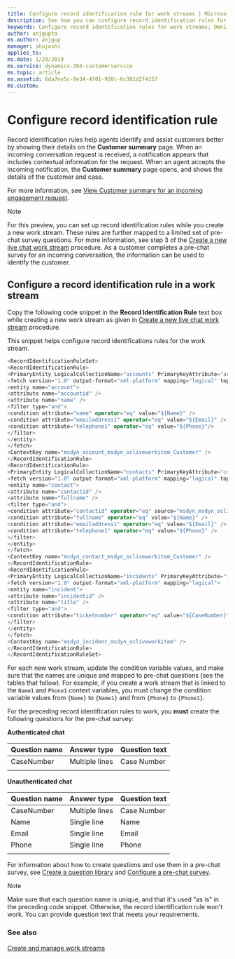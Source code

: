 ```yaml
---
title: Configure record identification rule for work streams | MicrosoftDocs
description: See how you can configure record identification rules for work streams in the Omni-channel Engagement Hub
keywords: Configure record identification rules for work streams; Omni-channel Engagement Hub
author: anjgupta
ms.author: anjgup
manager: shujoshi
applies_to: 
ms.date: 1/29/2019
ms.service: dynamics-365-customerservice
ms.topic: article
ms.assetid: 6da7ee5c-9e34-4f01-920c-6c381d2f4157
ms.custom: 
---
```


# Configure record identification rule

Record identification rules help agents identify and assist customers better by showing their details on the **Customer summary** page. When an incoming conversation request is received, a notification appears that includes contextual information for the request. When an agent accepts the incoming notification, the **Customer summary** page opens, and shows the details of the customer and case. 

For more information, see [View Customer summary for an incoming engagement request](../agent/agent-csh/csh-view-customer-360-incoming-conversation-request.md).

> [!NOTE]
> For this preview, you can set up record identification rules while you create a new work stream. These rules are further mapped to a limited set of pre-chat survey questions. For more information, see step 3 of the [Create a new live chat work stream](work-streams.md#create-a-new-live-chat-work-stream) procedure. As a customer completes a pre-chat survey for an incoming conversation, the information can be used to identify the customer. 

## Configure a record identification rule in a work stream

Copy the following code snippet in the **Record Identification Rule** text box while creating a new work stream as given in [Create a new live chat work stream](work-streams.md#create-a-new-live-chat-work-stream) procedure. 

This snippet helps configure record identifications rules for the work stream.

```csharp
<RecordIdentificationRuleSet>
<RecordIdentificationRule>
<PrimaryEntity LogicalCollectionName="accounts" PrimaryKeyAttribute="accountid" PrimaryNameAttribute="name" />
<fetch version="1.0" output-format="xml-platform" mapping="logical" top="2">
<entity name="account">
<attribute name="accountid" />
<attribute name="name" />
<filter type="and">
<condition attribute="name" operator="eq" value="${Name}" />
<condition attribute="emailaddress1" operator="eq" value="${Email}" />
<condition attribute="telephone1" operator="eq" value="${Phone}"/>
</filter>
</entity>
</fetch>
<ContextKey name="msdyn_account_msdyn_ocliveworkitem_Customer" />
</RecordIdentificationRule>
<RecordIdentificationRule>
<PrimaryEntity LogicalCollectionName="contacts" PrimaryKeyAttribute="contactid" PrimaryNameAttribute="fullname" />
<fetch version="1.0" output-format="xml-platform" mapping="logical" top="2">
<entity name="contact">
<attribute name="contactid" />
<attribute name="fullname" />
<filter type="and">
<condition attribute="contactid" operator="eq" source="msdyn_msdyn_ocliveworkitem_msdyn_livechatengagementctx_liveworkitemid" value="${msdyn_portalcontactid}" /> 
<condition attribute="fullname" operator="eq" value="${Name}" />
<condition attribute="emailaddress1" operator="eq" value="${Email}" />
<condition attribute="telephone1" operator="eq" value="${Phone}" />
</filter>
</entity>
</fetch>
<ContextKey name="msdyn_contact_msdyn_ocliveworkitem_Customer" />
</RecordIdentificationRule>
<RecordIdentificationRule>
<PrimaryEntity LogicalCollectionName="incidents" PrimaryKeyAttribute="incidentid" PrimaryNameAttribute="title" />
<fetch version="1.0" output-format="xml-platform" mapping="logical">
<entity name="incident">
<attribute name="incidentid" />
<attribute name="title" />
<filter type="and">
<condition attribute="ticketnumber" operator="eq" value="${CaseNumber}" />
</filter>
</entity>
</fetch>
<ContextKey name="msdyn_incident_msdyn_ocliveworkitem" />
</RecordIdentificationRule> 
</RecordIdentificationRuleSet>
```   

For each new work stream, update the condition variable values, and make sure that the names are unique and mapped to pre-chat questions (see the tables that follow). For example, if you create a work stream that is linked to the `Name1` and `Phone1` context variables, you must change the condition variable values from `{Name}` to `{Name1}` and from `{Phone}` to `{Phone1}`. 
             
For the preceding record identification rules to work, you **must** create the following questions for the pre-chat survey:

**Authenticated chat**

|Question name  |Answer type  |Question text |
|---------|---------|---------|
|CaseNumber    |     Multiple lines    |  Case Number         |
|    |         |         |

**Unauthenticated chat**

|Question name   |Answer type |Question text  |
|---------|---------|---------|
|CaseNumber     |    Multiple lines     |  Case Number        |
|Name      | Single line         |   Name       |
|Email      |    Single line      |  Email        |
|Phone      |  Single line       |   Phone      |
|    |         |         |

            
For information about how to create questions and use them in a pre-chat survey, see [Create a question library](create-question-library.md) and [Configure a pre-chat survey](configure-pre-chat-survey.md). 
            
> [!NOTE]
> Make sure that each question name is unique, and that it's used "as is" in the preceding code snippet. Otherwise, the record identification rule won't work. You can provide question text that meets your requirements.

### See also

[Create and manage work streams](work-streams.md)
